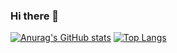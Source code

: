 ### Hi there 👋

[![Anurag's GitHub stats](https://github-readme-stats.vercel.app/api?username=cristianps1988)](https://github.com/anuraghazra/github-readme-stats)
[![Top Langs](https://github-readme-stats.vercel.app/api/top-langs/?username=cristianps1988)](https://github.com/anuraghazra/github-readme-stats)


<!--
**cristianps1988/cristianps1988** is a ✨ _special_ ✨ repository because its `README.md` (this file) appears on your GitHub profile.

Here are some ideas to get you started:

- 🔭 I’m currently working on ...
- 🌱 I’m currently learning ...
- 👯 I’m looking to collaborate on ...
- 🤔 I’m looking for help with ...
- 💬 Ask me about ...
- 📫 How to reach me: ...
- 😄 Pronouns: ...
- ⚡ Fun fact: ...
-->
